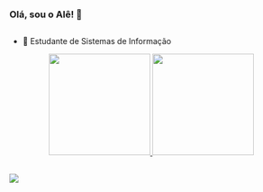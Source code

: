 ### Olá, sou o Alê! 🦄

##

- 👾 Estudante de Sistemas de Informação

<div align="center">
  <a href="https://github.com/allecporfirio">
  <img height="180em" src="https://github-readme-stats.vercel.app/api?username=allecporfirio&show_icons=true&theme=tokyonight&include_all_commits=true&count_private=true"/>
  <img height="180em" src="https://github-readme-stats.vercel.app/api/top-langs/?username=allecporfirio&layout=compact&langs_count=7&theme=tokyonight"/>
</div>

  ##
  
  <div>
      <a href="https://www.linkedin.com/in/alessandro-porfírio-124790184/" target="_blank"><img src="https://img.shields.io/badge/-LinkedIn-%230077B5?style=for-the-badge&logo=linkedin&logoColor=white" target="_blank"></a> 
    
    
  </div>

  
